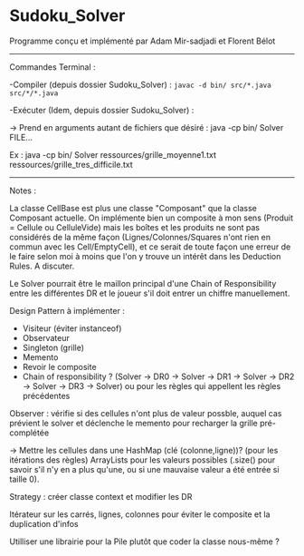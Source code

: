 # Sudoku_Solver

Programme conçu et implémenté par Adam Mir-sadjadi et Florent Bélot

-------------------------------------------------------------------------------------------------------------------------------------------------------------------
Commandes Terminal :

-Compiler (depuis dossier Sudoku_Solver) :
`javac -d bin/ src/*.java src/*/*.java`

-Exécuter (Idem, depuis dossier Sudoku_Solver) :

-> Prend en arguments autant de fichiers que désiré : 
    java -cp bin/ Solver FILE...
    
Ex :
    java -cp bin/ Solver ressources/grille_moyenne1.txt ressources/grille_tres_difficile.txt
    
-------------------------------------------------------------------------------------------------------------------------------------------------------------------

Notes : 

La classe CellBase est plus une classe "Composant" que la classe Composant actuelle. On implémente bien un composite à mon sens (Produit = Cellule ou CelluleVide) mais les boîtes et les produits ne sont pas considérés de la même façon (Lignes/Colonnes/Squares n'ont rien en commun avec les Cell/EmptyCell), et ce serait de toute façon une erreur de le faire selon moi à moins que l'on y trouve un intérêt dans les Deduction Rules. A discuter.

Le Solver pourrait être le maillon principal d'une Chain of Responsibility entre les différentes DR et le joueur s'il doit entrer un chiffre manuellement.

Design Pattern à implémenter :
- Visiteur (éviter instanceof)
- Observateur
- Singleton (grille)
- Memento
- Revoir le composite
- Chain of responsibility ? (Solver -> DR0 -> Solver -> DR1 -> Solver -> DR2 -> Solver -> DR3 -> Solver) ou pour les règles qui appellent les règles précédentes

Observer : vérifie si des cellules n'ont plus de valeur possble, auquel cas prévient le solver et déclenche le memento pour recharger la grille pré-complétée

-> Mettre les cellules dans une HashMap (clé (colonne,ligne))? (pour les itérations des règles)
ArrayLists pour les valeurs possibles (.size() pour savoir s'il n'y en a plus qu'une, ou si une mauvaise valeur a été entrée si taille 0).

Strategy : créer classe context et modifier les DR

Itérateur sur les carrés, lignes, colonnes pour éviter le composite et la duplication d'infos

Utilliser une librairie pour la Pile plutôt que coder la classe nous-même ?
